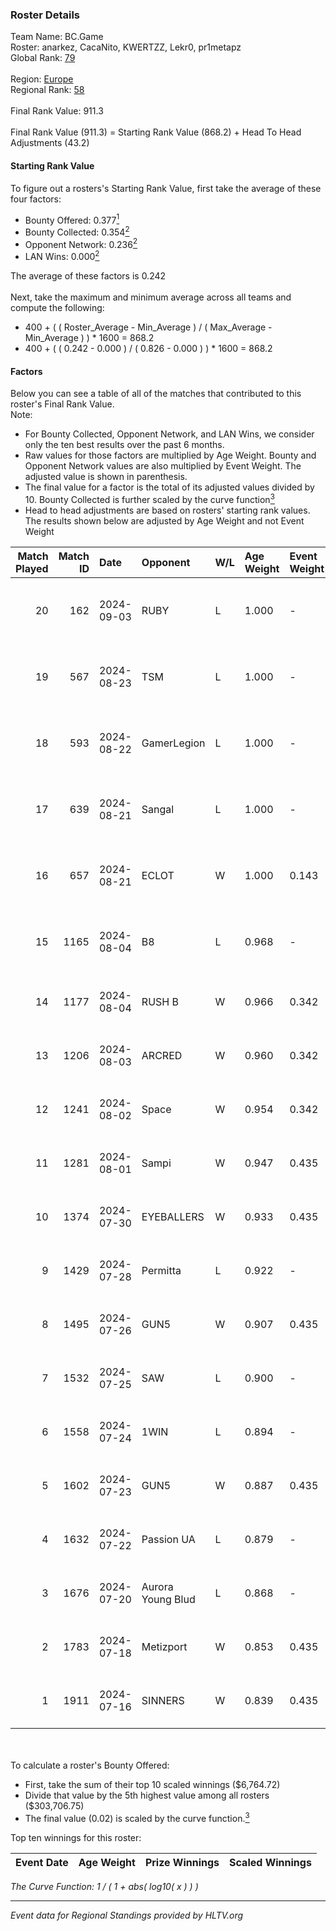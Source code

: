 ### Roster Details<br />
Team Name: BC.Game<br />
Roster: anarkez, CacaNito, KWERTZZ, Lekr0, pr1metapz<br />
Global Rank: [79](../standings_global.md)<br />
<br />
Region: [Europe]( ../standings_europe.md)<br />
Regional Rank: [58]( ../standings_europe.md)<br />
<br />
Final Rank Value:  911.3<br />
<br />
Final Rank Value (911.3) = Starting Rank Value (868.2) + Head To Head Adjustments (43.2)<br />

#### Starting Rank Value<br />
To figure out a rosters's Starting Rank Value, first take the average of these four factors:<br />
- Bounty Offered: 0.377[<sup>1</sup>](#table2)
- Bounty Collected: 0.354[<sup>2</sup>](#table1)
- Opponent Network: 0.236[<sup>2</sup>](#table1)
- LAN Wins: 0.000[<sup>2</sup>](#table1)

The average of these factors is 0.242<br />
<br />
Next, take the maximum and minimum average across all teams and compute the following:<br />
- 400 + ( ( Roster_Average - Min_Average ) / ( Max_Average - Min_Average ) ) * 1600 = 868.2
- 400 + ( ( 0.242 - 0.000 ) / ( 0.826 - 0.000 ) ) * 1600 = 868.2


#### Factors<br />
Below you can see a table of all of the matches that contributed to this roster's Final Rank Value.<br />
Note:<br />

- For Bounty Collected, Opponent Network, and LAN Wins, we consider only the ten best results over the past 6 months.
- Raw values for those factors are multiplied by Age Weight. Bounty and Opponent Network values are also multiplied by Event Weight. The adjusted value is shown in parenthesis.
- The final value for a factor is the total of its adjusted values divided by 10. Bounty Collected is further scaled by the curve function[<sup>3</sup>](#curveFunction)
- Head to head adjustments are based on rosters' starting rank values. The results shown below are adjusted by Age Weight and not Event Weight
<span id="table1"></span><br />


| Match Played | Match ID | Date       | Opponent          | W/L | Age Weight | Event Weight | Bounty Collected | Opponent Network | LAN Wins  | H2H Adj. | Roster                                       |
| -: | -: | :- | :- | :- | :- | :- | :- | :- | :- | -: | :- |
|           20 |      162 | 2024-09-03 | RUBY              | L   | 1.000      | -            | -                | -                | -         |   -18.73 | anarkez, CacaNito, KWERTZZ, Lekr0, pr1metapz |
|           19 |      567 | 2024-08-23 | TSM               | L   | 1.000      | -            | -                | -                | -         |   -10.80 | anarkez, CacaNito, KWERTZZ, Lekr0, pr1metapz |
|           18 |      593 | 2024-08-22 | GamerLegion       | L   | 1.000      | -            | -                | -                | -         |    -9.47 | anarkez, CacaNito, KWERTZZ, Lekr0, pr1metapz |
|           17 |      639 | 2024-08-21 | Sangal            | L   | 1.000      | -            | -                | -                | -         |    -3.29 | anarkez, CacaNito, KWERTZZ, Lekr0, pr1metapz |
|           16 |      657 | 2024-08-21 | ECLOT             | W   | 1.000      | 0.143        | 0.047 (0.007)    | 0.698 (0.100)    | 0 (0.000) |    14.83 | anarkez, CacaNito, KWERTZZ, Lekr0, pr1metapz |
|           15 |     1165 | 2024-08-04 | B8                | L   | 0.968      | -            | -                | -                | -         |    -7.92 | anarkez, CacaNito, Lekr0, pr1metapz, REDSTAR |
|           14 |     1177 | 2024-08-04 | RUSH B            | W   | 0.966      | 0.342        | 0.026 (0.008)    | 0.304 (0.101)    | 0 (0.000) |    14.65 | anarkez, CacaNito, joel, Lekr0, pr1metapz    |
|           13 |     1206 | 2024-08-03 | ARCRED            | W   | 0.960      | 0.342        | 0.036 (0.012)    | 0.427 (0.140)    | 0 (0.000) |    15.86 | anarkez, CacaNito, joel, Lekr0, pr1metapz    |
|           12 |     1241 | 2024-08-02 | Space             | W   | 0.954      | 0.342        | 0.004 (0.001)    | 0.463 (0.151)    | 0 (0.000) |    11.15 | anarkez, CacaNito, joel, Lekr0, pr1metapz    |
|           11 |     1281 | 2024-08-01 | Sampi             | W   | 0.947      | 0.435        | 0.032 (0.013)    | 1.000 (0.411)    | 0 (0.000) |    13.87 | anarkez, CacaNito, joel, Lekr0, pr1metapz    |
|           10 |     1374 | 2024-07-30 | EYEBALLERS        | W   | 0.933      | 0.435        | 0.000 (0.000)    | 0.407 (0.165)    | 0 (0.000) |     6.88 | anarkez, CacaNito, joel, Lekr0, pr1metapz    |
|            9 |     1429 | 2024-07-28 | Permitta          | L   | 0.922      | -            | -                | -                | -         |   -13.88 | anarkez, CacaNito, joel, Lekr0, pr1metapz    |
|            8 |     1495 | 2024-07-26 | GUN5              | W   | 0.907      | 0.435        | 0.091 (0.036)    | 0.959 (0.378)    | 0 (0.000) |    15.20 | anarkez, CacaNito, joel, Lekr0, pr1metapz    |
|            7 |     1532 | 2024-07-25 | SAW               | L   | 0.900      | -            | -                | -                | -         |    -1.51 | anarkez, CacaNito, joel, Lekr0, pr1metapz    |
|            6 |     1558 | 2024-07-24 | 1WIN              | L   | 0.894      | -            | -                | -                | -         |   -13.05 | anarkez, CacaNito, joel, Lekr0, pr1metapz    |
|            5 |     1602 | 2024-07-23 | GUN5              | W   | 0.887      | 0.435        | 0.091 (0.035)    | 0.959 (0.370)    | 0 (0.000) |    16.07 | anarkez, CacaNito, joel, Lekr0, pr1metapz    |
|            4 |     1632 | 2024-07-22 | Passion UA        | L   | 0.879      | -            | -                | -                | -         |    -6.60 | anarkez, CacaNito, joel, Lekr0, pr1metapz    |
|            3 |     1676 | 2024-07-20 | Aurora Young Blud | L   | 0.868      | -            | -                | -                | -         |   -12.11 | anarkez, CacaNito, joel, Lekr0, pr1metapz    |
|            2 |     1783 | 2024-07-18 | Metizport         | W   | 0.853      | 0.435        | 0.019 (0.007)    | 0.487 (0.181)    | 0 (0.000) |    14.15 | anarkez, CacaNito, joel, Lekr0, pr1metapz    |
|            1 |     1911 | 2024-07-16 | SINNERS           | W   | 0.839      | 0.435        | 0.081 (0.030)    | 1.000 (0.365)    | 0 (0.000) |    17.84 | anarkez, CacaNito, joel, Lekr0, pr1metapz    |

<br />
<span id="table2"></span><br />
To calculate a roster's Bounty Offered:<br />

- First, take the sum of their top 10 scaled winnings ($6,764.72)
- Divide that value by the 5th highest value among all rosters ($303,706.75)
- The final value (0.02) is scaled by the curve function.[<sup>3</sup>](#curveFunction)

Top ten winnings for this roster:<br />

| Event Date | Age Weight | Prize Winnings | Scaled Winnings |
| :- | -: | :- | :- |


<span id="curveFunction"></span>_The Curve Function: 1 / ( 1 + abs( log10( x ) ) )_<br />

---
_Event data for Regional Standings provided by HLTV.org_<br />
